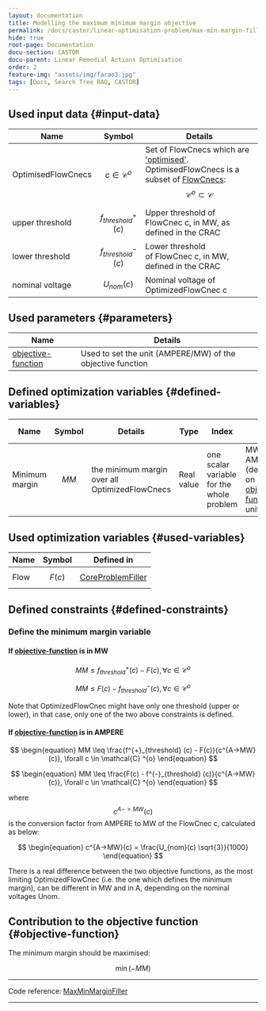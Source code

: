 ```yaml
---
layout: documentation
title: Modelling the maximum minimum margin objective
permalink: /docs/castor/linear-optimisation-problem/max-min-margin-filler
hide: true
root-page: Documentation
docu-section: CASTOR
docu-parent: Linear Remedial Actions Optimisation
order: 2
feature-img: "assets/img/farao3.jpg"
tags: [Docs, Search Tree RAO, CASTOR]
---
```


## Used input data {#input-data}

| Name | Symbol | Details |
|---|---|---|
| OptimisedFlowCnecs | $$c \in \mathcal{C} ^{o}$$ | Set of FlowCnecs which are ['optimised'](/docs/input-data/crac/json#optimised-vs-monitored). OptimisedFlowCnecs is a subset of [FlowCnecs](core-problem-filler#input-data): $$\mathcal{C} ^{o} \subset \mathcal{C}$$ |
| upper threshold | $$f^{+}_{threshold} (c)$$ | Upper threshold of FlowCnec c, in MW, as defined in the CRAC |
| lower threshold | $$f^{-}_{threshold} (c)$$ | Lower threshold of FlowCnec c, in MW, defined in the CRAC |
| nominal voltage | $$U_{nom}(c)$$ | Nominal voltage of OptimizedFlowCnec c |

## Used parameters {#parameters}

| Name | Details |
|---|---|
| [objective-function](/docs/parameters/json-parameters#objective-function) | Used to set the unit (AMPERE/MW) of the objective function |

## Defined optimization variables {#defined-variables}

| Name | Symbol | Details | Type | Index | Unit | Lower bound | Upper bound |
|---|---|---|---|---|---|---|---|
| Minimum margin | $$MM$$ | the minimum margin over all OptimizedFlowCnecs | Real value | one scalar variable for the whole problem | MW or AMPERE (depending on [objective-function](/docs/parameters/json-parameters#objective-function) unit) | $$-\infty$$ | $$+\infty$$ |

## Used optimization variables {#used-variables}

| Name | Symbol | Defined in |
|---|---|---|
| Flow | $$F(c)$$ | [CoreProblemFiller](core-problem-filler#defined-variables) |

## Defined constraints {#defined-constraints}

### Define the minimum margin variable

#### If [objective-function](/docs/parameters/json-parameters#objective-function) is in MW

$$
\begin{equation}
MM \leq f^{+}_{threshold} (c) - F(c), \forall c \in \mathcal{C} ^{o}
\end{equation}
$$  

$$
\begin{equation}
MM \leq F(c) - f^{-}_{threshold} (c), \forall c \in \mathcal{C} ^{o}
\end{equation}
$$  

Note that OptimizedFlowCnec might have only one threshold (upper or lower), in that case, only one of the two above constraints is defined.
<br>

#### If [objective-function](/docs/parameters/json-parameters#objective-function) is in AMPERE

$$
\begin{equation}
MM \leq \frac{f^{+}_{threshold} (c) - F(c)}{c^{A->MW}(c)}, \forall c \in \mathcal{C} ^{o}
\end{equation}
$$  

$$
\begin{equation}
MM \leq \frac{F(c) - f^{-}_{threshold} (c)}{c^{A->MW}(c)}, \forall c \in \mathcal{C} ^{o}
\end{equation}
$$  

where $$c^{A->MW}(c)$$ is the conversion factor from AMPERE to MW of the FlowCnec c, calculated as below:  

$$
\begin{equation}
c^{A->MW}(c) = \frac{U_{nom}(c) \sqrt{3}}{1000}
\end{equation}
$$

There is a real difference between the two objective functions, as the most limiting OptimizedFlowCnec (i.e. the one which defines the minimum margin), can be different in MW and in A, depending on the nominal voltages Unom.
<br>


## Contribution to the objective function {#objective-function}

The minimum margin should be maximised:  

$$
\begin{equation}
\min (-MM)
\end{equation}
$$

---
Code reference: [MaxMinMarginFiller](https://github.com/farao-community/farao-core/blob/master/ra-optimisation/search-tree-rao/src/main/java/com/farao_community/farao/search_tree_rao/linear_optimisation/algorithms/fillers/MaxMinMarginFiller.java)

---